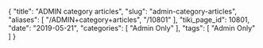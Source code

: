 {
    "title": "ADMIN category articles",
    "slug": "admin-category-articles",
    "aliases": [
        "/ADMIN+category+articles",
        "/10801"
    ],
    "tiki_page_id": 10801,
    "date": "2019-05-21",
    "categories": [
        "Admin Only"
    ],
    "tags": [
        "Admin Only"
    ]
}